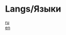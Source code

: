 # Langs/Языки
[ru](https://github.com/CodeGameSlasher/HistoryGeneraror/blob/master/.github/docs/README.ru.md)
<br>
[en](https://github.com/CodeGameSlasher/HistoryGeneraror/blob/master/.github/docs/README.en.md)
